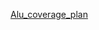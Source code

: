[Alu_coverage_plan](https://1drv.ms/x/c/f718b43b718bbc38/EfLSdzRRSTZJs4BhQ6myS28BlqQxnOWcxRdd7_hqsXR_gQ?e=mtNYHF)
